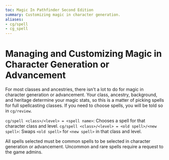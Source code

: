 ```yaml
---
toc: Magic In Pathfinder Second Edition
summary: Customizing magic in character generation.
aliases:
- cg/spell
- cg_spell
---
```


# Managing and Customizing Magic in Character Generation or Advancement

For most classes and ancestries, there isn't a lot to do for magic in character generation or advancement. Your class, ancestry, background, and heritage determine your magic stats, so this is a matter of picking spells for full spellcasting classes. If you need to choose spells, you will be told so in `cg/review`.

`cg/spell <class>/<level> = <spell name>`: Chooses a spell for that character class and level. 
`cg/spell <class>/<level> = <old spell>/<new spell>`: Swaps `<old spell>` for `<new spell>` in that class and level. 

All spells selected must be common spells to be selected in character generation or advancement. Uncommon and rare spells require a request to the game admins.